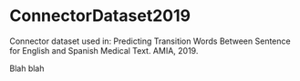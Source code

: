 # ConnectorDataset2019
Connector dataset used in: Predicting Transition Words Between Sentence for English and Spanish Medical Text. AMIA, 2019.

Blah blah
